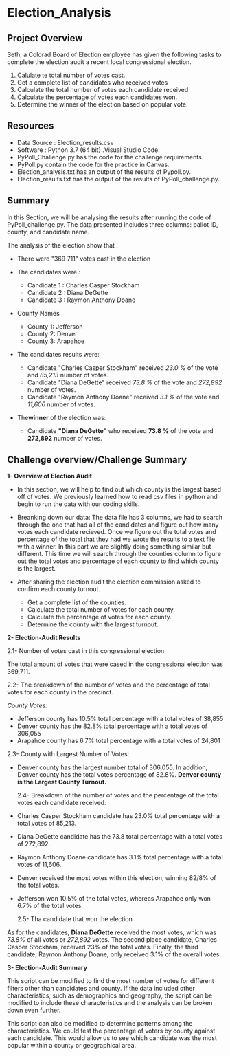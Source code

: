 # Election_Analysis

## Project Overview

Seth, a Colorad Board of Election employee has given the following tasks to complete the election audit a recent local congressional election.

1. Calulate te total number of votes cast.
2. Get a complete list of candidates who received votes 
3. Calculate the total number of votes each candidate received.
4. Calculate the percentage of votes each candidates won.
5. Determine the winner of the election based on popular vote.

## Resources
- Data Source : Election_results.csv
- Software : Python 3.7 (64 bit) .Visual Studio Code.
- PyPoll_Challenge.py has the code for the challenge requirements.
- PyPoll.py contain the code for the practice in Canvas.
- Election_analysis.txt has an output of the results of Pypoll.py.
- Election_results.txt has the output of the results of PyPoll_challenge.py.

## Summary 

In this Section, we will be analysing the results after running the code of PyPoll_challenge.py. 
The data presented includes three columns: ballot ID, county, and candidate name.

The analysis of the election show that :
- There were "369 711" votes cast in the election 
- The candidates were : 
    - Candidate 1 : Charles Casper Stockham
    - Candidate 2 : Diana DeGette
    - Candidate 3 : Raymon Anthony Doane
- County Names
  - County 1: Jefferson
  - County 2: Denver
  - County 3: Arapahoe
    
 - The candidates results were:
    - Candidate "Charles Casper Stockham" received *23.0 %* of the vote and *85,213* number of votes.
    - Candidate "Diana DeGette" received *73.8 %* of the vote and *272,892* number of votes.
    - Candidate "Raymon Anthony Doane" received *3.1 %* of the vote and *11,606* number of votes.
 - The**winner** of the election was:
    - Candidate **"Diana DeGette"** who received **73.8 %** of the vote and **272,892** number of votes.
 
## Challenge overview/Challenge Summary 

**1- Overview of Election Audit**

- In this section, we will help to find out which county is the largest based off of votes. We previously learned how to read csv files in python and begin to run the data with our coding skills. 
- Breanking down our data: The data file has 3 columns, we had to search through the one that had all of the candidates and figure out how many votes each candidate recieved. Once we figure out the total votes and percentage of the total that they had we wrote the results to a text file with a winner. In this part  we are slightly doing something similar but different. This time we will search through the counties column to figure out the total votes and percentage of each county to find which county is the largest.

- After sharing the election audit the election commission asked to confirm each county turnout.

   - Get a complete list of the counties.
   - Calculate the total number of votes for each county.
   - Calculate the percentage of votes for each county.
   - Determine the county with the largest turnout.

**2- Election-Audit Results** 

   2.1- Number of votes cast in this congressional election
   
   The total amount of votes that were cased in the congressional election was 369,711.
 
   2.2- The breakdown of the number of votes and the percentage of total votes for each county in the precinct.
   
   *County Votes:*

   - Jefferson county has 10.5% total percentage with a total votes of 38,855
   - Denver county has the 82.8% total percentage with a total votes of 306,055
   - Arapahoe county has 6.7% total percentage with a total votes of 24,801
    
   2.3- County with Largest Number of Votes:

   - Denver county has the largest number total of 306,055. In addition, Denver county has the total votes percentage of 82.8%. **Denver county is the Largest County Turnout.**
   
     2.4- Breakdown of the number of votes and the percentage of the total votes each candidate received.
     
   - Charles Casper Stockham candidate has 23.0% total percentage with a total votes of 85,213.
   - Diana DeGette candidate has the 73.8 total percentage with a total votes of 272,892.
   - Raymon Anthony Doane candidate has 3.1% total percentage with a total votes of 11,606.

   - Denver received the most votes within this election, winning 82/8% of the total votes.
   - Jefferson won 10.5% of the total votes, whereas Arapahoe only won 6.7% of the total votes.
   
     2.5- Tha candidate that won the election 
   
   As for the candidates, **Diana DeGette** received the most votes, which was *73.8%* of all votes or *272,892* votes. The second place candidate, Charles Casper Stockham, received 23% of the total votes. Finally, the third candidate, Raymon Anthony Doane, only received 3.1% of the overall votes.
   
   **3- Election-Audit Summary**
   
   This script can be modified to find the most number of votes for different filters other than candidates and county. If the data included other characteristics, such as demographics and geography, the script can be modified to include these characteristics and the analysis can be broken down even further.

This script can also be modified to determine patterns among the characteristics. We could test the percentage of voters by county against each candidate. This would allow us to see which candidate was the most popular within a county or geographical area.
